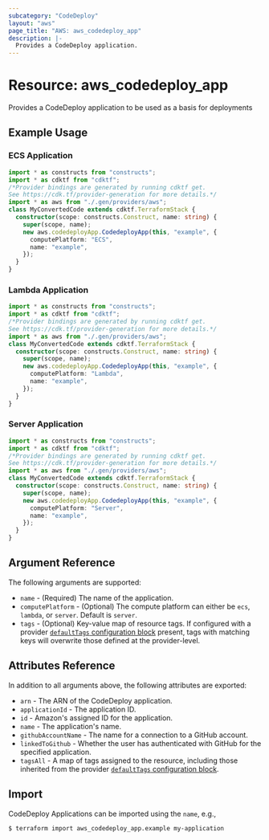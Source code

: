 ```yaml
---
subcategory: "CodeDeploy"
layout: "aws"
page_title: "AWS: aws_codedeploy_app"
description: |-
  Provides a CodeDeploy application.
---
```


# Resource: aws_codedeploy_app

Provides a CodeDeploy application to be used as a basis for deployments

## Example Usage

### ECS Application

```typescript
import * as constructs from "constructs";
import * as cdktf from "cdktf";
/*Provider bindings are generated by running cdktf get.
See https://cdk.tf/provider-generation for more details.*/
import * as aws from "./.gen/providers/aws";
class MyConvertedCode extends cdktf.TerraformStack {
  constructor(scope: constructs.Construct, name: string) {
    super(scope, name);
    new aws.codedeployApp.CodedeployApp(this, "example", {
      computePlatform: "ECS",
      name: "example",
    });
  }
}

```

### Lambda Application

```typescript
import * as constructs from "constructs";
import * as cdktf from "cdktf";
/*Provider bindings are generated by running cdktf get.
See https://cdk.tf/provider-generation for more details.*/
import * as aws from "./.gen/providers/aws";
class MyConvertedCode extends cdktf.TerraformStack {
  constructor(scope: constructs.Construct, name: string) {
    super(scope, name);
    new aws.codedeployApp.CodedeployApp(this, "example", {
      computePlatform: "Lambda",
      name: "example",
    });
  }
}

```

### Server Application

```typescript
import * as constructs from "constructs";
import * as cdktf from "cdktf";
/*Provider bindings are generated by running cdktf get.
See https://cdk.tf/provider-generation for more details.*/
import * as aws from "./.gen/providers/aws";
class MyConvertedCode extends cdktf.TerraformStack {
  constructor(scope: constructs.Construct, name: string) {
    super(scope, name);
    new aws.codedeployApp.CodedeployApp(this, "example", {
      computePlatform: "Server",
      name: "example",
    });
  }
}

```

## Argument Reference

The following arguments are supported:

* `name` - (Required) The name of the application.
* `computePlatform` - (Optional) The compute platform can either be `ecs`, `lambda`, or `server`. Default is `server`.
* `tags` - (Optional) Key-value map of resource tags. If configured with a provider [`defaultTags` configuration block](https://registry.terraform.io/providers/hashicorp/aws/latest/docs#default_tags-configuration-block) present, tags with matching keys will overwrite those defined at the provider-level.

## Attributes Reference

In addition to all arguments above, the following attributes are exported:

* `arn` - The ARN of the CodeDeploy application.
* `applicationId` - The application ID.
* `id` - Amazon's assigned ID for the application.
* `name` - The application's name.
* `githubAccountName` - The name for a connection to a GitHub account.
* `linkedToGithub` - Whether the user has authenticated with GitHub for the specified application.
* `tagsAll` - A map of tags assigned to the resource, including those inherited from the provider [`defaultTags` configuration block](https://registry.terraform.io/providers/hashicorp/aws/latest/docs#default_tags-configuration-block).

## Import

CodeDeploy Applications can be imported using the `name`, e.g.,

```
$ terraform import aws_codedeploy_app.example my-application
```

<!-- cache-key: cdktf-0.17.0-pre.15 input-5ad625d0ce2a57ad192c1e15869e3a59fe1ab423b66c7f60015577ea9de91c26 -->